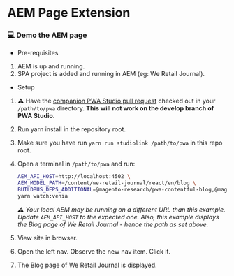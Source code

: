 # AEM Page Extension


### 💻 Demo the AEM page

- Pre-requisites

1. AEM is up and running.
2. SPA project is added and running in AEM (eg: We Retail Journal).


- Setup

1. ⚠️ Have the [companion PWA Studio pull request][pr_content-targets] checked out in your `/path/to/pwa` directory. **This will not work on the develop branch of PWA Studio.**

2. Run yarn install in the repository root.

3. Make sure you have run `yarn run studiolink /path/to/pwa` in this repo root.

3. Open a terminal in `/path/to/pwa` and run:

    ```sh
    AEM_API_HOST=http://localhost:4502 \
    AEM_MODEL_PATH=/content/we-retail-journal/react/en/blog \
    BUILDBUS_DEPS_ADDITIONAL=@magento-research/pwa-contentful-blog,@magento-research/aem-page \
    yarn watch:venia
    ```

    _⚠️ Your local AEM may be running on a different URL than this example. Update `AEM_API_HOST` to the expected one. Also, this example displays the Blog page of We Retail Journal - hence the path as set above._

4. View site in browser.

5. Open the left nav. Observe the new nav item. Click it.

6. The Blog page of We Retail Journal is displayed.

[pr_content-targets]: https://github.com/magento/pwa-studio/pull/2461
